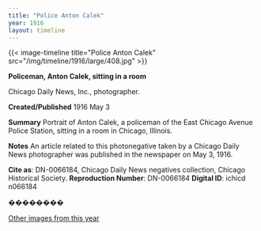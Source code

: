 ```yaml
---
title: "Police Anton Calek"
year: 1916
layout: timeline
---
```


{{< image-timeline title="Police Anton Calek" src="/img/timeline/1916/large/408.jpg" >}}


__**Policeman, Anton Calek, sitting in a room**__

Chicago Daily News, Inc., photographer.

**Created/Published**
1916 May 3

**Summary**
Portrait of Anton Calek, a policeman of the East Chicago Avenue Police Station, sitting in a room in Chicago, Illinois.

**Notes**
An article related to this photonegative taken by a Chicago Daily News photographer was published in the newspaper on May 3, 1916.

__Cite as__: DN-0066184, Chicago Daily News negatives collection, Chicago Historical Society.
__Reproduction Number__: DN-0066184
__Digital ID__: ichicd n066184

��������  

[Other images from this year](/historical/timeline/1916)